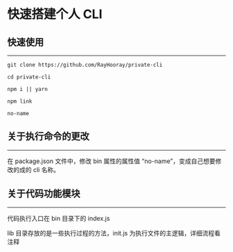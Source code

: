 # 快速搭建个人 CLI

## 快速使用

---

```terminal
git clone https://github.com/RayHooray/private-cli
```

```terminal
cd private-cli
```

```terminal
npm i || yarn
```

```terminal
npm link

no-name
```

## 关于执行命令的更改

---
在 package.json 文件中，修改 bin 属性的属性值 “no-name”，变成自己想要修改的成的 cli 名称。

## 关于代码功能模块

---
代码执行入口在 bin 目录下的 index.js

lib 目录存放的是一些执行过程的方法，init.js 为执行文件的主逻辑，详细流程看注释
